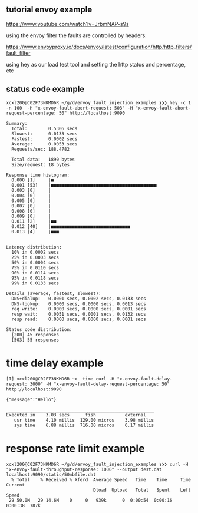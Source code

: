 ## tutorial envoy example
https://www.youtube.com/watch?v=JrbmNAP-s9s

using the envoy filter the faults are controlled by headers:

https://www.envoyproxy.io/docs/envoy/latest/configuration/http/http_filters/fault_filter

using hey as our load test tool and setting the http status and percentage, etc

## status code example
```
xcxl200@C02F73NKMD6R ~/g/d/envoy_fault_injection_examples ❯❯❯ hey -c 1 -n 100  -H "x-envoy-fault-abort-request: 503" -H "x-envoy-fault-abort-request-percentage: 50" http://localhost:9090

Summary:
  Total:        0.5306 secs
  Slowest:      0.0133 secs
  Fastest:      0.0002 secs
  Average:      0.0053 secs
  Requests/sec: 188.4782

  Total data:   1890 bytes
  Size/request: 18 bytes

Response time histogram:
  0.000 [1]     |■
  0.001 [53]    |■■■■■■■■■■■■■■■■■■■■■■■■■■■■■■■■■■■■■■■■
  0.003 [0]     |
  0.004 [0]     |
  0.005 [0]     |
  0.007 [0]     |
  0.008 [0]     |
  0.009 [0]     |
  0.011 [2]     |■■
  0.012 [40]    |■■■■■■■■■■■■■■■■■■■■■■■■■■■■■■
  0.013 [4]     |■■■


Latency distribution:
  10% in 0.0002 secs
  25% in 0.0003 secs
  50% in 0.0004 secs
  75% in 0.0110 secs
  90% in 0.0114 secs
  95% in 0.0118 secs
  99% in 0.0133 secs

Details (average, fastest, slowest):
  DNS+dialup:   0.0001 secs, 0.0002 secs, 0.0133 secs
  DNS-lookup:   0.0000 secs, 0.0000 secs, 0.0013 secs
  req write:    0.0000 secs, 0.0000 secs, 0.0001 secs
  resp wait:    0.0051 secs, 0.0001 secs, 0.0132 secs
  resp read:    0.0000 secs, 0.0000 secs, 0.0001 secs

Status code distribution:
  [200] 45 responses
  [503] 55 responses

```

# time delay example
```
[I] xcxl200@C02F73NKMD6R ~>  time curl -H "x-envoy-fault-delay-request: 3000" -H "x-envoy-fault-delay-request-percentage: 50" http://localhost:9090

{"message":"Hello"}

________________________________________________________
Executed in    3.03 secs      fish           external
   usr time    4.10 millis  129.00 micros    3.98 millis
   sys time    6.88 millis  716.00 micros    6.17 millis
```

# response rate limit example

```
xcxl200@C02F73NKMD6R ~/g/d/envoy_fault_injection_examples ❯❯❯ curl -H "x-envoy-fault-throughput-response: 1000" --output dest.dat localhost:9090/static/50mbfile.dat
  % Total    % Received % Xferd  Average Speed   Time    Time     Time  Current
                                 Dload  Upload   Total   Spent    Left  Speed
 29 50.0M   29 14.6M    0     0   939k      0  0:00:54  0:00:16  0:00:38  787k


```